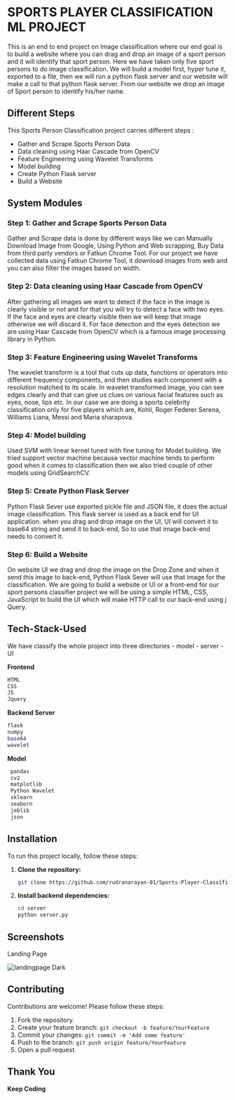 
# SPORTS PLAYER CLASSIFICATION ML PROJECT 

This is an end to end project on Image classification where our end goal is to build a website where you can drag and drop an image of a sport person and it will identify that sport person. Here we have taken only five sport persons to do image classification. We will build a model first, hyper tune it, exported to a file, then we will run a python flask server and our website will make a call to that python flask server. From our website we drop an image of Sport person to identify his/her name.

## Different Steps
This Sports Person Classification project carries different steps :

- Gather and Scrape Sports Person Data
- Data cleaning using Haar Cascade from OpenCV
- Feature Engineering using Wavelet Transforms
- Model building
- Create Python Flask server
- Build a Website


## System Modules

### Step 1: Gather and Scrape Sports Person Data
Gather and Scrape data is done by different ways like we can Manually Download Image from Google, Using Python and Web scrapping, Buy Data from third party vendors or Fatkun Chrome Tool. For our project we have collected data using Fatkun Chrome Tool, it download images from web and you can also filter the images based on width.

### Step 2: Data cleaning using Haar Cascade from OpenCV
After gathering all images we want to detect if the face in the image is clearly visible or not and for that you will try to detect a face with two eyes. If the face and eyes are clearly visible then we will keep that image otherwise we will discard it. For face detection and the eyes detection we are using Haar Cascade from OpenCV which is a famous image processing library in Python.

### Step 3: Feature Engineering using Wavelet Transforms
The wavelet transform is a tool that cuts up data, functions or operators into different frequency components, and then studies each component with a resolution matched to its scale. In wavelet transformed image, you can see edges clearly and that can give us clues on various facial features such as eyes, nose, lips etc. In our case we are doing a sports celebrity classification only for five players which are, Kohli, Roger Federer Serena, Williams Liana, Messi and Maria sharapova.

### Step 4: Model building
Used SVM with linear kernel tuned with fine tuning for Model building. We tried support vector machine because vector machine tends to perform good when it comes to classification then we also tried couple of other models using GridSearchCV.

### Step 5: Create Python Flask Server
Python Flask Sever use exported pickle file and JSON file, it does the actual image classification. This flask server is used as a back end for UI application. when you drag and drop image on the UI, UI will convert it to base64 string and send it to back-end, So to use that image back-end needs to convert it.

### Step 6: Build a Website
On website UI we drag and drop the image on the Drop Zone and when it send this image to back-end, Python Flask Sever will use that image for the classification. We are going to build a website or UI or a front-end for our sport persons classifier project we will be using a simple HTML, CSS, JavaScript to build the UI which will make HTTP call to our back-end using j Query.

## Tech-Stack-Used
 We have classify the whole project into three directories 
    - model
    - server
    - UI

**Frontend**
```bash
HTML
CSS
JS
Jquery
```
**Backend Server**
```bash
flask
numpy
base64
wavelet
```

**Model**
```bash
 pandas
 cv2
 matplotlib
 Python Wavelet
 sklearn
 seaborn
 joblib
 json
```

## Installation

To run this project locally, follow these steps:

1. **Clone the repository:**
    ```bash
    git clone https://github.com/rudranarayan-01/Sports-Player-Classifier-
    ```

2. **Install backend dependencies:**
    ```bash
    cd server
    python server.py
    ```

## Screenshots

Landing Page 

![landingpage Dark]()




## Contributing

Contributions are welcome! Please follow these steps:

1. Fork the repository.
2. Create your feature branch: `git checkout -b feature/YourFeature`
3. Commit your changes: `git commit -m 'Add some feature'`
4. Push to the branch: `git push origin feature/YourFeature`
5. Open a pull request.

## Thank You 

**Keep Coding**

